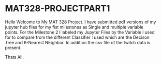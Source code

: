 # MAT328-PROJECTPART1

Hello Welcome to My MAT 328 Project. I have  submitted pdf versions of my jupyter hub files for my fist milestones as Single and multiple variable points. For the Milestone 2 I labeled my Jupyter Files by the Variable I used for to compare from the different Classifier I used which are the Decison Tree and K-Nearest NEighbor. In addition the csv file of the twitch data is present. 

Thats All.
